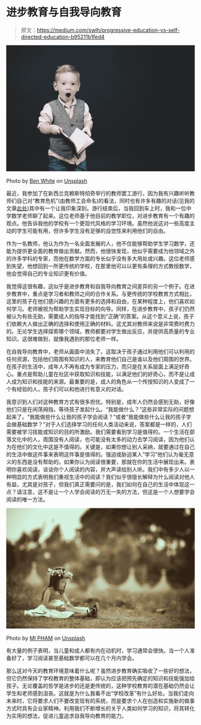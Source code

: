 # 进步教育与自我导向教育

> 原文：<https://medium.com/swlh/progressive-education-vs-self-directed-education-b95211b1fed4>

![](img/9188f3e02a431374317477c467f1c670.png)

Photo by [Ben White](https://unsplash.com/@benwhitephotography?utm_source=medium&utm_medium=referral) on [Unsplash](https://unsplash.com?utm_source=medium&utm_medium=referral)

最近，我参加了在新西兰克赖斯特彻奇举行的教师罢工游行，因为我有兴趣听听教师们自己对“教育危机”(由教师工会命名)的看法，同时也有许多有趣的对话(见我的文章[此处](/age-of-awareness/im-very-concerned-about-education-and-teacher-strikes-but-i-don-t-think-i-ll-make-any-changes-6b0a9defec76))其中有一个让我印象深刻。游行结束后，当我回到车上时，我和一位中学数学老师聊了起来。这位老师基于他目前的教学职位，对进步教育有一个有趣的观点。他告诉我他的学校有一个更现代风格的学习环境。虽然他说这对一些高度主动的学生可能有用，但许多学生没有足够的自觉性来利用他们的自由。

作为一名教师，他认为作为一名全面发展的人，他不仅能够帮助学生学习数学，还能为提供更全面的教育做出贡献。然而，他很快发现，他似乎需要成为他领域之外的许多学科的专家，而他在数学方面的专长似乎没有多大用处或兴趣。这位老师感到失望，他想回到一所更传统的学校，在那里他可以以更有条理的方式教授数学，他会觉得自己的专业知识更有价值。

我觉得这很有趣，这似乎是进步教育和自我导向教育之间差异的另一个例子。在进步教育中，重点是学习者和教师之间的合作关系。与更传统的学校教育方式相比，这里的孩子在他们感兴趣的方面有更多的选择和自由，在某种程度上，他们喜欢如何学习。老师被视为帮助学生实现目标的向导。同样，在进步教育中，孩子们仍然被认为有些无助，需要成人的指导才能找到“正确”的答案。从这个意义上说，孩子们依赖大人做出正确的选择和使用正确的材料。这尤其对教师来说是非常费时费力的。无论学生选择探索哪个领域，教师都要对学生做出反应，并提供高质量的专业知识。这很难做到，就像我遇到的那位老师一样。

在自我导向教育中，老师从画面中消失了。这取决于孩子通过利用他们可以利用的任何资源，包括他们周围有知识的人，来教育他们自己是谁以及他们周围的世界。在孩子的生活中，成年人不再有成为专家的压力，而只是在关系层面上满足好奇心。重点是帮助儿童在社区中获取知识和技能，以满足他们的好奇心，而不是让成人成为知识和技能的来源。最重要的是，成人的角色从一个传授知识的人变成了一个有经验的人，孩子们可以和他进行有意义的对话。

我意识到人们对这种教育方式有很多担忧。特别是，成年人仍然会感到无助，好像他们只是在闲荡拇指，等待孩子发起什么。“我能做什么？”这些非常实际的问题想起来了。“我能做些什么让我的孩子学会阅读？”或者“我能做些什么让我的孩子学会做基础数学？”对于人们选择学习的任何人类活动来说，答案都是一样的，人们需要被学习技能或知识的目的所激励。我们需要看到学习是值得的。一个生活在部落文化中的人，周围没有人阅读，也可能没有太多的动力去学习阅读，因为他们认为在他们的文化中这是不值得的。关键是，如果你想让别人采纳，就要通过在自己的生活中做这件事来表明这件事是值得的。强迫或胁迫某人“学习”他们认为毫无意义的东西是没有帮助的。如果你认为阅读很重要，那就在你的生活中展现出来。表明你喜欢阅读，谈谈你个人阅读的内容，并大声读给别人听。我们中有多少人以一种明显的方式表明我们重视生活中的阅读？我们似乎很擅长解释为什么阅读对他人有益，尤其是对孩子，但我们真正需要问的是，我们如何在自己的生活中体现这一点？请注意，这不是让一个人学会阅读的万无一失的方法，但这是一个人想要学会阅读的唯一方法。

![](img/20150eb68583abd934c80bc6250c94eb.png)

Photo by [MI PHAM](https://unsplash.com/@phammi?utm_source=medium&utm_medium=referral) on [Unsplash](https://unsplash.com?utm_source=medium&utm_medium=referral)

有大量的例子表明，当儿童和成人都有内在动机时，学习通常会很快。当一个人准备好了，学习阅读甚至基础数学都可以在几个月内学会。

那么这对今天的教育环境意味着什么呢？虽然进步教育确实吸收了一些好的想法，但它仍然保持了学校教育的整体基础，即认为应该把预先确定的知识和技能强加给孩子。无论覆盖的哲学是进步的还是更传统的，这种学校教育的潜在基础仍然会让学生和老师感到沮丧。这就是为什么我看不出“学校改革”有什么好处。当我们走向未来时，它将要求人们不要改变现有的系统，而是要求个人在创造和实施新的做事方式时具有企业家精神。利用我们不断增长的关于人类如何学习的知识，将其转化为实用的想法，促进儿童追求自我导向教育的能力。